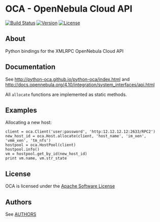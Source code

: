 OCA - OpenNebula Cloud API
==========================

[![Build Status](https://travis-ci.org/python-oca/python-oca.svg?branch=master)](http://travis-ci.org/python-oca/python-oca)
[![Version](https://img.shields.io/badge/version-4.10.0.a1-brightgreen.svg)](https://github.com/python-oca/python-oca/releases)
[![License](https://img.shields.io/badge/license-Apache-brightgreen.svg)](http://www.apache.org/licenses/LICENSE-2.0.html)

About
-----
Python bindings for the XMLRPC OpenNebula Cloud API

Documentation
-------------
See http://python-oca.github.io/python-oca/index.html and http://docs.opennebula.org/4.10/integration/system_interfaces/api.html

All `allocate` functions are implemented as static methods.

Examples
--------
Allocating a new host:

    client = oca.Client('user:password', 'http:12.12.12.12:2633/RPC2')
    new_host_id = oca.Host.allocate(client, 'host_name', 'im_xen', 'vmm_xen', 'tm_nfs')
    hostpool = oca.HostPool(client)
    hostpool.info()
    vm = hostpool.get_by_id(new_host_id)
    print vm.name, vm.str_state

License
-------
OCA is licensed under the [Apache Software License](LICENSE)

Authors
-------
See [AUTHORS](AUTHORS)
